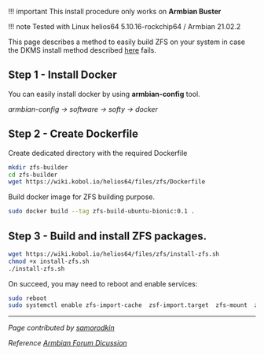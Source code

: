 !!! important
    This install procedure only works on **Armbian Buster**

!!! note
    Tested with Linux helios64 5.10.16-rockchip64 / Armbian 21.02.2


This page describes a method to easily build ZFS on your system in case the DKMS install method described [here](/helios64/software/zfs/install-zfs/) fails.

##  **Step 1** - Install Docker

You can easily install docker by using **armbian-config** tool.

*armbian-config -> software -> softy -> docker*

##  **Step 2** - Create Dockerfile

Create dedicated directory with the required Dockerfile

```bash
mkdir zfs-builder
cd zfs-builder
wget https://wiki.kobol.io/helios64/files/zfs/Dockerfile
```

Build docker image for ZFS building purpose.

```bash
sudo docker build --tag zfs-build-ubuntu-bionic:0.1 .
```

##  **Step 3** - Build and install ZFS packages.

```bash
wget https://wiki.kobol.io/helios64/files/zfs/install-zfs.sh
chmod +x install-zfs.sh
./install-zfs.sh
```

On succeed, you may need to reboot and enable services:

```bash
sudo reboot
sudo systemctl enable zfs-import-cache  zsf-import.target  zfs-mount  zfs.target  zfs-zed
```

------------

*Page contributed by [samorodkin](https://github.com/samorodkin)*

*Reference [Armbian Forum Dicussion](https://forum.armbian.com/topic/16119-zfs-on-helios64/)*
